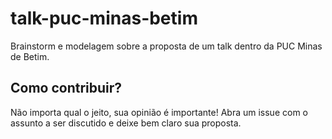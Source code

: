 # talk-puc-minas-betim
Brainstorm e modelagem sobre a proposta de um talk dentro da PUC Minas de Betim.

## Como contribuir?

Não importa qual o jeito, sua opinião é importante! Abra um issue com o assunto a ser discutido e deixe bem claro sua proposta.
